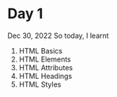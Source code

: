# Day 1 

Dec 30, 2022
So today, I learnt
1) HTML Basics
2) HTML Elements
3) HTML Attributes
4) HTML Headings
5) HTML Styles
